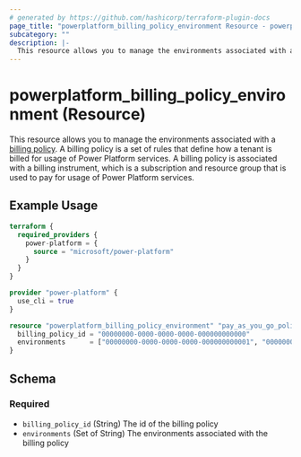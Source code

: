 ```yaml
---
# generated by https://github.com/hashicorp/terraform-plugin-docs
page_title: "powerplatform_billing_policy_environment Resource - powerplatform"
subcategory: ""
description: |-
  This resource allows you to manage the environments associated with a billing policy https://learn.microsoft.com/en-us/power-platform/admin/pay-as-you-go-overview#what-is-a-billing-policy. A billing policy is a set of rules that define how a tenant is billed for usage of Power Platform services. A billing policy is associated with a billing instrument, which is a subscription and resource group that is used to pay for usage of Power Platform services.
---
```


# powerplatform_billing_policy_environment (Resource)

This resource allows you to manage the environments associated with a [billing policy](https://learn.microsoft.com/en-us/power-platform/admin/pay-as-you-go-overview#what-is-a-billing-policy). A billing policy is a set of rules that define how a tenant is billed for usage of Power Platform services. A billing policy is associated with a billing instrument, which is a subscription and resource group that is used to pay for usage of Power Platform services.

## Example Usage

```terraform
terraform {
  required_providers {
    power-platform = {
      source = "microsoft/power-platform"
    }
  }
}

provider "power-platform" {
  use_cli = true
}

resource "powerplatform_billing_policy_environment" "pay_as_you_go_policy_envs" {
  billing_policy_id = "00000000-0000-0000-0000-000000000000"
  environments      = ["00000000-0000-0000-0000-000000000001", "00000000-0000-0000-0000-000000000002"]
}
```

<!-- schema generated by tfplugindocs -->
## Schema

### Required

- `billing_policy_id` (String) The id of the billing policy
- `environments` (Set of String) The environments associated with the billing policy
